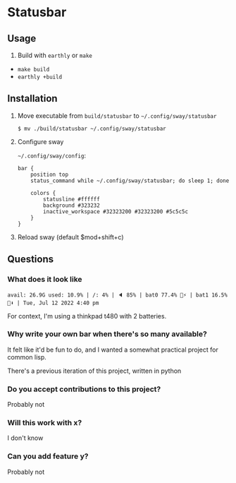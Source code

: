 # Statusbar

## Usage

1. Build with `earthly` or `make`

- `make build`
- `earthly +build`

## Installation

1. Move executable from `build/statusbar` to `~/.config/sway/statusbar`

    `$ mv ./build/statusbar ~/.config/sway/statusbar`

2. Configure sway

    `~/.config/sway/config`:

    ```
    bar {
        position top
        status_command while ~/.config/sway/statusbar; do sleep 1; done

        colors {
            statusline #ffffff
            background #323232
            inactive_workspace #32323200 #32323200 #5c5c5c
        }
    }
    ```

3. Reload sway (default $mod+shift+c)

## Questions

### What does it look like

```
avail: 26.9G used: 10.9% | /: 4% | 🔈 85% | bat0 77.4% 🔋⚡ | bat1 16.5% 🔋⬇️ | Tue, Jul 12 2022 4:40 pm 
```

For context, I'm using a thinkpad t480 with 2 batteries.

### Why write your own bar when there's so many available?

It felt like it'd be fun to do, and I wanted a somewhat practical project for common lisp.

There's a previous iteration of this project, written in python

### Do you accept contributions to this project?

Probably not

### Will this work with x?

I don't know

### Can you add feature y?

Probably not
